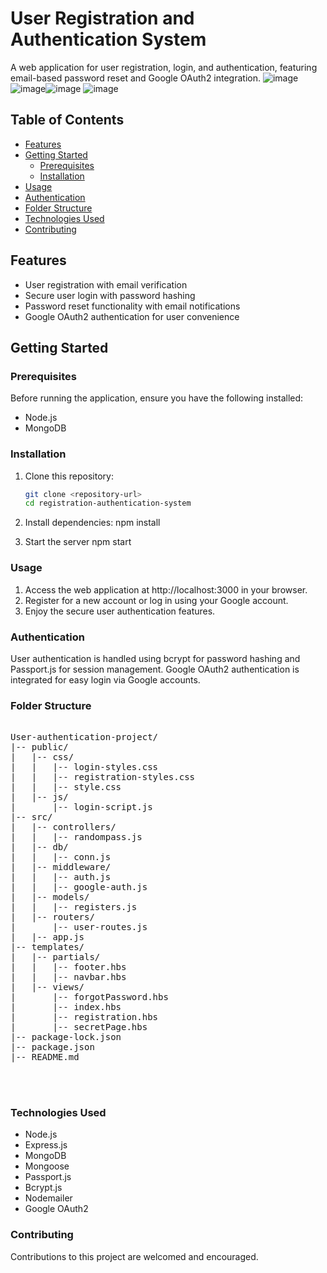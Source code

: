 # User Registration and Authentication System

A web application for user registration, login, and authentication, featuring email-based password reset and Google OAuth2 integration.
![image](https://github.com/gauravmittal54/User-authentication-project/assets/61792468/8fad7498-8a3e-44a0-884a-6e20fc1b39c0)![image](https://github.com/gauravmittal54/User-authentication-project/assets/61792468/92e427c9-35dd-41e1-bdfb-452cb88a9e77)![image](https://github.com/gauravmittal54/User-authentication-project/assets/61792468/083a4154-fd0c-4f19-b8d9-cb6dae1695f7)
![image](https://github.com/gauravmittal54/User-authentication-project/assets/61792468/33af547d-c83e-4df8-8b04-79d7831ba700)


## Table of Contents
- [Features](#features)
- [Getting Started](#getting-started)
  - [Prerequisites](#prerequisites)
  - [Installation](#installation)
- [Usage](#usage)
- [Authentication](#authentication)
- [Folder Structure](#folder-structure)
- [Technologies Used](#technologies-used)
- [Contributing](#contributing)

## Features

- User registration with email verification
- Secure user login with password hashing
- Password reset functionality with email notifications
- Google OAuth2 authentication for user convenience

## Getting Started

### Prerequisites

Before running the application, ensure you have the following installed:

- Node.js
- MongoDB

### Installation

1. Clone this repository:
   ```bash
   git clone <repository-url>
   cd registration-authentication-system

2. Install dependencies:
   npm install
   
4. Start the server
   npm start

### Usage
1. Access the web application at http://localhost:3000 in your browser.
2. Register for a new account or log in using your Google account.
3. Enjoy the secure user authentication features.

### Authentication
User authentication is handled using bcrypt for password hashing and Passport.js for session management.
Google OAuth2 authentication is integrated for easy login via Google accounts.

### Folder Structure

<pre>

User-authentication-project/
|-- public/
|   |-- css/
|   |   |-- login-styles.css
|   |   |-- registration-styles.css
|   |   |-- style.css
|   |-- js/
|       |-- login-script.js
|-- src/
|   |-- controllers/
|   |   |-- randompass.js
|   |-- db/
|   |   |-- conn.js
|   |-- middleware/
|   |   |-- auth.js
|   |   |-- google-auth.js
|   |-- models/
|   |   |-- registers.js
|   |-- routers/
|       |-- user-routes.js
|   |-- app.js
|-- templates/
|   |-- partials/
|   |   |-- footer.hbs
|   |   |-- navbar.hbs
|   |-- views/
|       |-- forgotPassword.hbs
|       |-- index.hbs
|       |-- registration.hbs
|       |-- secretPage.hbs
|-- package-lock.json
|-- package.json
|-- README.md


  
</pre>

### Technologies Used
 - Node.js
 - Express.js
 - MongoDB
 - Mongoose
 - Passport.js
 - Bcrypt.js
 - Nodemailer
 - Google OAuth2

### Contributing

Contributions to this project are welcomed and encouraged.

